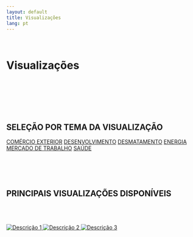 ```yaml
---
layout: default
title: Visualizações
lang: pt
---
```


<link rel="stylesheet" href="style.css">

<br>

<h1 class="title-about">Visualizações</h1>

<br>
<br>
<br>
<br>
<br>

<div style="max-width:600px; margin:0 auto;">
  <h2 class="selecao_por_tema">SELEÇÃO POR TEMA DA VISUALIZAÇÃO</h2>
    <div class="botoes-container">
      <a href="#histogramas" class="botao">COMÉRCIO EXTERIOR</a>
      <a href="#mapas" class="botao">DESENVOLVIMENTO</a>
      <a href="#rankings" class="botao">DESMATAMENTO</a>
      <a href="#relacao" class="botao">ENERGIA</a>
      <a href="#sankeys" class="botao">MERCADO DE TRABALHO</a>
      <a href="#series" class="botao">SAÚDE</a>
    </div>

  <br>
  <br>
  <br>
  <br>

   <h2 class="selecao_por_tema">PRINCIPAIS VISUALIZAÇÕES DISPONÍVEIS</h2>


  <br>
  <br>
  <br>
  
  <div class="imagens-container">
    <a href="https://link1.com" target="_blank" rel="noopener noreferrer">
      <img src="{{ site.baseurl }}/assets/img/imagem1.png" alt="Descrição 1">
    </a>
    <a href="https://link2.com" target="_blank" rel="noopener noreferrer">
      <img src="{{ site.baseurl }}/assets/img/imagem2.png" alt="Descrição 2">
    </a>
    <a href="https://link3.com" target="_blank" rel="noopener noreferrer">
      <img src="{{ site.baseurl }}/assets/img/imagem3.png" alt="Descrição 3">
    </a>
  </div>
